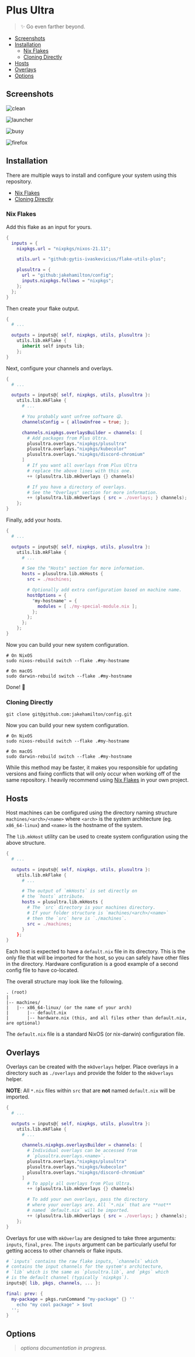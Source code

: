 # Plus Ultra

> ✨ Go even farther beyond.

- [Screenshots](#screenshots)
- [Installation](#installation)
  - [Nix Flakes](#nix-flakes)
  - [Cloning Directly](#cloning-directly)
- [Hosts](#hosts)
- [Overlays](#overlays)
- [Options](#options)

## Screenshots

![clean](./assets/clean.png)

![launcher](./assets/launcher.png)

![busy](./assets/busy.png)

![firefox](./assets/firefox.png)

## Installation

There are multiple ways to install and configure your
system using this repository.

- [Nix Flakes](#nix-flakes)
- [Cloning Directly](#cloning-directly)

### Nix Flakes

Add this flake as an input for yours.

```nix
{
  inputs = {
    nixpkgs.url = "nixpkgs/nixos-21.11";

    utils.url = "github:gytis-ivaskevicius/flake-utils-plus";

    plusultra = {
      url = "github:jakehamilton/config";
      inputs.nixpkgs.follows = "nixpkgs";
    };
  };
}
```

Then create your flake output.

```nix
{
  # ...

  outputs = inputs@{ self, nixpkgs, utils, plusultra }:
    utils.lib.mkFlake {
      inherit self inputs lib;
    };
}
```

Next, configure your channels and overlays.

```nix
{
  # ...

  outputs = inputs@{ self, nixpkgs, utils, plusultra }:
    utils.lib.mkFlake {
      # ...

      # You probably want unfree software 😦.
      channelsConfig = { allowUnfree = true; };

      channels.nixpkgs.overlaysBuilder = channels: [
        # Add packages from Plus Ultra.
        plusultra.overlays."nixpkgs/plusultra"
        plusultra.overlays."nixpkgs/kubecolor"
        plusultra.overlays."nixpkgs/discord-chromium"
      ]
        # If you want all overlays from Plus Ultra
        # replace the above lines with this one.
        ++ (plusultra.lib.mkOverlays {} channels)

        # If you have a directory of overlays.
        # See the "Overlays" section for more information.
        ++ (plusultra.lib.mkOverlays { src = ./overlays; } channels);
    };
}
```

Finally, add your hosts.

```nix
{
  # ...

  outputs = inputs@{ self, nixpkgs, utils, plusultra }:
    utils.lib.mkFlake {
      # ...

      # See the "Hosts" section for more information.
      hosts = plusultra.lib.mkHosts {
        src = ./machines;

        # Optionally add extra configuration based on machine name.
        hostOptions = {
          "my-hostname" = {
            modules = [ ./my-special-module.nix ];
          };
        };
      };
    };
}
```

Now you can build your new system configuration.

```shell
# On NixOS
sudo nixos-rebuild switch --flake .#my-hostname

# On macOS
sudo darwin-rebuild switch --flake .#my-hostname
```

Done! 🥳

### Cloning Directly

```shell
git clone git@github.com:jakehamilton/config.git
```

Now you can build your new system configuration.

```shell
# On NixOS
sudo nixos-rebuild switch --flake .#my-hostname

# On macOS
sudo darwin-rebuild switch --flake .#my-hostname
```

While this method may be faster, it makes you
responsible for updating versions and fixing conflicts
that will only occur when working off of the
same repository. I heavily recommend using
[Nix Flakes](#nix-flakes) in your own project.

## Hosts

Host machines can be configured using the directory
naming structure `machines/<arch>/<name>` where
`<arch>` is the system architecture (eg. `x86_64-linux`)
and `<name>` is the hostname of the system.

The `lib.mkHost` utility can be used to create system
configuration using the above structure.

```nix
{
  # ...

  outputs = inputs@{ self, nixpkgs, utils, plusultra }:
    utils.lib.mkFlake {
      # ...

      # The output of `mkHosts` is set directly on
      # the `hosts` attribute.
      hosts = plusultra.lib.mkHosts {
        # The `src` directory is your machines directory.
        # If your folder structure is `machines/<arch>/<name>`
        # then the `src` here is `./machines`.
        src = ./machines;
      }
    };
}
```

Each host is expected to have a `default.nix` file
in its directory. This is the only file that will be
imported for the host, so you can safely have other
files in the directory. Hardware configuration is a
good example of a second config file to have co-located.

The overall structure may look like the following.

```
. (root)
|
|-- machines/
|   |-- x86_64-linux/ (or the name of your arch)
|       |-- default.nix
|       |-- hardware.nix (this, and all files other than default.nix, are optional)
```

The `default.nix` file is a standard NixOS
(or nix-darwin) configuration file.

## Overlays

Overlays can be created with the `mkOverlays` helper.
Place overlays in a directory such as `./overlays` and
provide the folder to the `mkOverlays` helper.

**NOTE**: All `*.nix` files within `src` that are **not** named
`default.nix` will be imported.

```nix
{
  # ...

  outputs = inputs@{ self, nixpkgs, utils, plusultra }:
    utils.lib.mkFlake {
      # ...

      channels.nixpkgs.overlaysBuilder = channels: [
        # Individual overlays can be accessed from
        # `plusultra.overlays.<name>`.
        plusultra.overlays."nixpkgs/plusultra"
        plusultra.overlays."nixpkgs/kubecolor"
        plusultra.overlays."nixpkgs/discord-chromium"
      ]
        # To apply all overlays from Plus Ultra.
        ++ (plusultra.lib.mkOverlays {} channels)

        # To add your own overlays, pass the directory
        # where your overlays are. All `*.nix` that are **not**
        # named `default.nix` will be imported.
        ++ (plusultra.lib.mkOverlays { src = ./overlays; } channels);
    };
}
```

Overlays for use with `mkOverlay` are designed to take
three arguments: `inputs`, `final`, `prev`. The `inputs`
argument can be particularly useful for getting access to
other channels or flake inputs.

```nix
# `inputs` contains the raw flake inputs, `channels` which
# contains the input channels for the system's architecture,
# `lib` which is the same as `plusultra.lib`, and `pkgs` which
# is the default channel (typically `nixpkgs`).
inputs@{ lib, pkgs, channels, ... }:

final: prev: {
  my-package = pkgs.runCommand "my-package" {} ''
    echo "my cool package" > $out
  '';
}
```

## Options

> _options documentation in progress._
